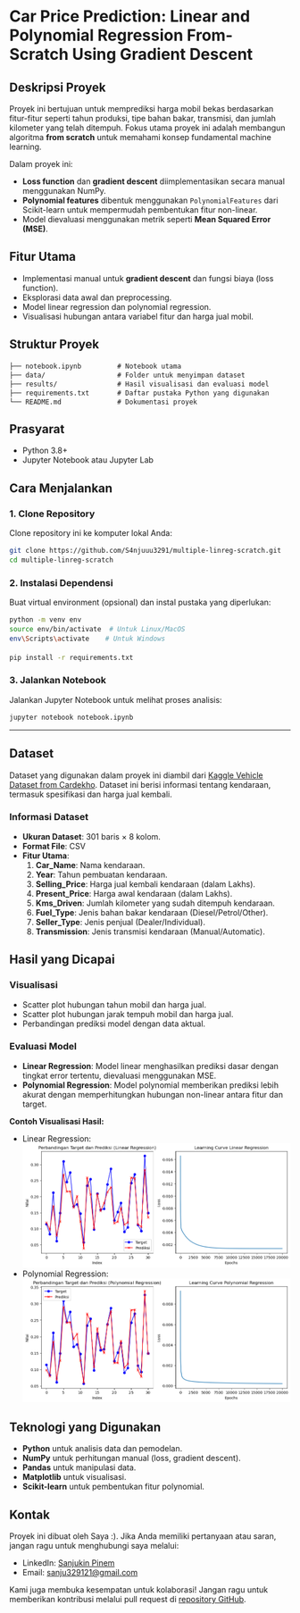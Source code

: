 # Car Price Prediction: Linear and Polynomial Regression From-Scratch Using Gradient Descent

## **Deskripsi Proyek**
Proyek ini bertujuan untuk memprediksi harga mobil bekas berdasarkan fitur-fitur seperti tahun produksi, tipe bahan bakar, transmisi, dan jumlah kilometer yang telah ditempuh. Fokus utama proyek ini adalah membangun algoritma **from scratch** untuk memahami konsep fundamental machine learning.

Dalam proyek ini:
- **Loss function** dan **gradient descent** diimplementasikan secara manual menggunakan NumPy.
- **Polynomial features** dibentuk menggunakan `PolynomialFeatures` dari Scikit-learn untuk mempermudah pembentukan fitur non-linear.
- Model dievaluasi menggunakan metrik seperti **Mean Squared Error (MSE)**.

## **Fitur Utama**
- Implementasi manual untuk **gradient descent** dan fungsi biaya (loss function).
- Eksplorasi data awal dan preprocessing.
- Model linear regression dan polynomial regression.
- Visualisasi hubungan antara variabel fitur dan harga jual mobil.

## **Struktur Proyek**
```
├── notebook.ipynb         # Notebook utama
├── data/                  # Folder untuk menyimpan dataset
├── results/               # Hasil visualisasi dan evaluasi model
├── requirements.txt       # Daftar pustaka Python yang digunakan
└── README.md              # Dokumentasi proyek
```

## **Prasyarat**
- Python 3.8+
- Jupyter Notebook atau Jupyter Lab

## **Cara Menjalankan**

### 1. Clone Repository
Clone repository ini ke komputer lokal Anda:
```bash
git clone https://github.com/S4njuuu3291/multiple-linreg-scratch.git
cd multiple-linreg-scratch
```

### 2. Instalasi Dependensi
Buat virtual environment (opsional) dan instal pustaka yang diperlukan:
```bash
python -m venv env
source env/bin/activate  # Untuk Linux/MacOS
env\Scripts\activate    # Untuk Windows

pip install -r requirements.txt
```

### 3. Jalankan Notebook
Jalankan Jupyter Notebook untuk melihat proses analisis:
```bash
jupyter notebook notebook.ipynb
```

---

## **Dataset**
Dataset yang digunakan dalam proyek ini diambil dari [Kaggle Vehicle Dataset from Cardekho](https://www.kaggle.com/datasets/nehalbirla/vehicle-dataset-from-cardekho). Dataset ini berisi informasi tentang kendaraan, termasuk spesifikasi dan harga jual kembali.

### **Informasi Dataset**
- **Ukuran Dataset**: 301 baris × 8 kolom.
- **Format File**: CSV
- **Fitur Utama**:
  1. **Car_Name**: Nama kendaraan.
  2. **Year**: Tahun pembuatan kendaraan.
  3. **Selling_Price**: Harga jual kembali kendaraan (dalam Lakhs).
  4. **Present_Price**: Harga awal kendaraan (dalam Lakhs).
  5. **Kms_Driven**: Jumlah kilometer yang sudah ditempuh kendaraan.
  6. **Fuel_Type**: Jenis bahan bakar kendaraan (Diesel/Petrol/Other).
  7. **Seller_Type**: Jenis penjual (Dealer/Individual).
  8. **Transmission**: Jenis transmisi kendaraan (Manual/Automatic).

## **Hasil yang Dicapai**

### **Visualisasi**
- Scatter plot hubungan tahun mobil dan harga jual.
- Scatter plot hubungan jarak tempuh mobil dan harga jual.
- Perbandingan prediksi model dengan data aktual.

### **Evaluasi Model**
- **Linear Regression**: Model linear menghasilkan prediksi dasar dengan tingkat error tertentu, dievaluasi menggunakan MSE.
- **Polynomial Regression**: Model polynomial memberikan prediksi lebih akurat dengan memperhitungkan hubungan non-linear antara fitur dan target.

**Contoh Visualisasi Hasil:**
- Linear Regression:
  ![Linear Regression](results/linear_result.png)
- Polynomial Regression:
  ![Polynomial Regression](results/polynomial_result.png)

## **Teknologi yang Digunakan**
- **Python** untuk analisis data dan pemodelan.
- **NumPy** untuk perhitungan manual (loss, gradient descent).
- **Pandas** untuk manipulasi data.
- **Matplotlib** untuk visualisasi.
- **Scikit-learn** untuk pembentukan fitur polynomial.

## **Kontak**
Proyek ini dibuat oleh Saya :). Jika Anda memiliki pertanyaan atau saran, jangan ragu untuk menghubungi saya melalui:
- LinkedIn: [Sanjukin Pinem](https://www.linkedin.com/in/sanjukin-pinem-55bb45330/)
- Email: sanju329121@gmail.com

Kami juga membuka kesempatan untuk kolaborasi! Jangan ragu untuk memberikan kontribusi melalui pull request di [repository GitHub](https://github.com/S4njuuu3291/multiple-linreg-scratch).

